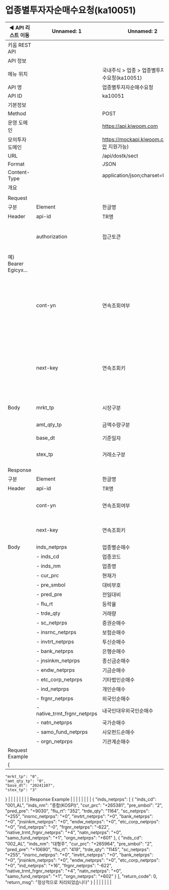 # 업종별투자자순매수요청(ka10051)

| ◀ API 리스트 이동 | Unnamed: 1 | Unnamed: 2 | Unnamed: 3 | Unnamed: 4 | Unnamed: 5 | Unnamed: 6 |
| --- | --- | --- | --- | --- | --- | --- |
| 키움 REST API |  |  |  |  |  |  |
| API 정보 |  |  |  |  |  |  |
| 메뉴 위치 |  | 국내주식 > 업종 > 업종별투자자순매수요청(ka10051) |  |  |  |  |
| API 명 |  | 업종별투자자순매수요청 |  |  |  |  |
| API ID |  | ka10051 |  |  |  |  |
| 기본정보 |  |  |  |  |  |  |
| Method |  | POST |  |  |  |  |
| 운영 도메인 |  | https://api.kiwoom.com |  |  |  |  |
| 모의투자 도메인 |  | https://mockapi.kiwoom.com(KRX만 지원가능) |  |  |  |  |
| URL |  | /api/dostk/sect |  |  |  |  |
| Format |  | JSON |  |  |  |  |
| Content-Type |  | application/json;charset=UTF-8 |  |  |  |  |
| 개요 |  |  |  |  |  |  |
|  |  |  |  |  |  |  |
| Request |  |  |  |  |  |  |
| 구분 | Element | 한글명 | Type | Required | Length | Description |
| Header | api-id | TR명 | String | Y | 10 |  |
|  | authorization | 접근토큰 | String | Y | 1000 | 토큰 지정시 토큰타입("Bearer") 붙혀서 호출 
 예) Bearer Egicyx... |
|  | cont-yn | 연속조회여부 | String | N | 1 | 응답 Header의 연속조회여부값이 Y일 경우 다음데이터 요청시 응답 Header의 cont-yn값 세팅 |
|  | next-key | 연속조회키 | String | N | 50 | 응답 Header의 연속조회여부값이 Y일 경우 다음데이터 요청시 응답 Header의 next-key값 세팅 |
| Body | mrkt_tp | 시장구분 | String | Y | 1 | 코스피:0, 코스닥:1 |
|  | amt_qty_tp | 금액수량구분 | String | Y | 1 | 금액:0, 수량:1 |
|  | base_dt | 기준일자 | String | N | 8 | YYYYMMDD |
|  | stex_tp | 거래소구분 | String | Y | 1 | 1:KRX, 2:NXT, 3:통합 |
| Response |  |  |  |  |  |  |
| 구분 | Element | 한글명 | Type | Required | Length | Description |
| Header | api-id | TR명 | String | Y | 10 |  |
|  | cont-yn | 연속조회여부 | String | N | 1 | 다음 데이터가 있을시 Y값 전달 |
|  | next-key | 연속조회키 | String | N | 50 | 다음 데이터가 있을시 다음 키값 전달 |
| Body | inds_netprps | 업종별순매수 | LIST | N |  |  |
|  | - inds_cd | 업종코드 | String | N | 20 |  |
|  | - inds_nm | 업종명 | String | N | 20 |  |
|  | - cur_prc | 현재가 | String | N | 20 |  |
|  | - pre_smbol | 대비부호 | String | N | 20 |  |
|  | - pred_pre | 전일대비 | String | N | 20 |  |
|  | - flu_rt | 등락율 | String | N | 20 |  |
|  | - trde_qty | 거래량 | String | N | 20 |  |
|  | - sc_netprps | 증권순매수 | String | N | 20 |  |
|  | - insrnc_netprps | 보험순매수 | String | N | 20 |  |
|  | - invtrt_netprps | 투신순매수 | String | N | 20 |  |
|  | - bank_netprps | 은행순매수 | String | N | 20 |  |
|  | - jnsinkm_netprps | 종신금순매수 | String | N | 20 |  |
|  | - endw_netprps | 기금순매수 | String | N | 20 |  |
|  | - etc_corp_netprps | 기타법인순매수 | String | N | 20 |  |
|  | - ind_netprps | 개인순매수 | String | N | 20 |  |
|  | - frgnr_netprps | 외국인순매수 | String | N | 20 |  |
|  | - native_trmt_frgnr_netprps | 내국인대우외국인순매수 | String | N | 20 |  |
|  | - natn_netprps | 국가순매수 | String | N | 20 |  |
|  | - samo_fund_netprps | 사모펀드순매수 | String | N | 20 |  |
|  | - orgn_netprps | 기관계순매수 | String | N | 20 |  |
| Request Example |  |  |  |  |  |  |
| {
    "mrkt_tp": "0",
    "amt_qty_tp": "0",
    "base_dt": "20241107",
    "stex_tp": "3"
} |  |  |  |  |  |  |
| Response Example |  |  |  |  |  |  |
| {
    "inds_netprps": [
        {
            "inds_cd": "001_AL",
            "inds_nm": "종합(KOSPI)",
            "cur_prc": "+265381",
            "pre_smbol": "2",
            "pred_pre": "+9030",
            "flu_rt": "352",
            "trde_qty": "1164",
            "sc_netprps": "+255",
            "insrnc_netprps": "+0",
            "invtrt_netprps": "+0",
            "bank_netprps": "+0",
            "jnsinkm_netprps": "+0",
            "endw_netprps": "+0",
            "etc_corp_netprps": "+0",
            "ind_netprps": "-0",
            "frgnr_netprps": "-622",
            "native_trmt_frgnr_netprps": "+4",
            "natn_netprps": "+0",
            "samo_fund_netprps": "+1",
            "orgn_netprps": "+601"
        },
        {
            "inds_cd": "002_AL",
            "inds_nm": "대형주",
            "cur_prc": "+265964",
            "pre_smbol": "2",
            "pred_pre": "+10690",
            "flu_rt": "419",
            "trde_qty": "1145",
            "sc_netprps": "+255",
            "insrnc_netprps": "+0",
            "invtrt_netprps": "+0",
            "bank_netprps": "+0",
            "jnsinkm_netprps": "+0",
            "endw_netprps": "+0",
            "etc_corp_netprps": "+0",
            "ind_netprps": "+16",
            "frgnr_netprps": "-622",
            "native_trmt_frgnr_netprps": "+4",
            "natn_netprps": "+0",
            "samo_fund_netprps": "+1",
            "orgn_netprps": "+602"
        }
    ],
    "return_code": 0,
    "return_msg": "정상적으로 처리되었습니다"
} |  |  |  |  |  |  |
